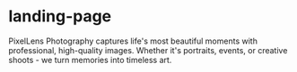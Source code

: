 # landing-page
PixelLens Photography captures life's most beautiful moments with professional, high-quality images. Whether it's portraits, events, or creative shoots - we turn memories into timeless art.

